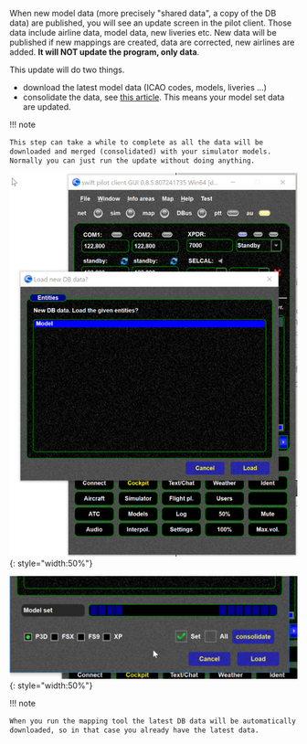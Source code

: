 <!--
    SPDX-FileCopyrightText: Copyright (C) swift Project Community / Contributors
    SPDX-License-Identifier: GFDL-1.3-only
-->

When new model data (more precisely "shared data", a copy of the DB data) are published, you will see an update screen in the pilot client.
Those data include airline data, model data, new liveries etc.
New data will be published if new mappings are created, data are corrected, new airlines are added.
**It will NOT update the program, only data**.

This update will do two things.

- download the latest model data (ICAO codes, models, liveries ...)
- consolidate the data, see [this article](./../swift_data/why_consolidation.md).
  This means your model set data are updated.


!!! note

    This step can take a while to complete as all the data will be downloaded and merged (consolidated) with your simulator models.
    Normally you can just run the update without doing anything.

![](./../../img/client_model_update.jpg){: style="width:50%"}

![](./../../img/client_update_consolidation.jpg){: style="width:50%"}

!!! note

    When you run the mapping tool the latest DB data will be automatically downloaded, so in that case you already have the latest data.
